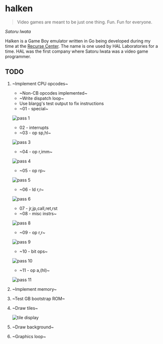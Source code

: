 # halken
>Video games are meant to be just one thing. Fun. Fun for everyone.

*Satoru Iwata*

Halken is a Game Boy emulator written in Go being developed during my time at the [Recurse Center](https://recurse.com).
The name is one used by HAL Laboratories for a time. HAL was the first company where Satoru Iwata was a video game programmer.

## TODO

1. ~Implement CPU opcodes~
    * ~Non-CB opcodes implemented~
     * ~Write dispatch loop~
     * Use blargg's test output to fix instructions
      * ~01 - special~
      
      ![pass 1](https://my.mixtape.moe/rtjfln.png)
      * 02 - interrupts
      * ~03 - op sp,hl~
      
      ![pass 3](https://my.mixtape.moe/gpwxlx.png)
      * ~04 - op r,imm~
      
      ![pass 4](https://my.mixtape.moe/glzofz.png)
      * ~05 - op rp~
      
      ![pass 5](https://my.mixtape.moe/rulxnw.png)
      * ~06 - ld r,r~
      
      ![pass 6](https://my.mixtape.moe/mfdkmk.png)
      * 07 - jr,jp,call,ret,rst
      * ~08 - misc instrs~
      
      ![pass 8](https://my.mixtape.moe/ffzyco.png)
      * ~09 - op r,r~
      
      ![pass 9](https://my.mixtape.moe/jkitna.png)
      * ~10 - bit ops~
      
      ![pass 10](https://my.mixtape.moe/ysxqrh.png)
      * ~11 - op a,(hl)~
      
      ![pass 11](https://my.mixtape.moe/jiyqiu.png)
2. ~Implement memory~
3. ~Test GB bootstrap ROM~
4. ~Draw tiles~

   ![tile display](https://my.mixtape.moe/adxhwd.png)
5. ~Draw background~
6. ~Graphics loop~
